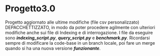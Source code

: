 # Progetto3.0

Progetto aggiornato alle ultime modifiche (file csv personalizzato) DEPACCHETTIZZATO, in modo
da poter procedere agilmente con ulteriori modifiche anche sui file di Indexing e di interrogazione.
I file da eseguire sono ***indexing_script.py***, ***query_script.py*** e ***benchmark.py***.
Ricordarsi sempre di modificare la code-base in un branch locale, poi fare un merge quando si ha
una nuova versione ***funzionante***.
